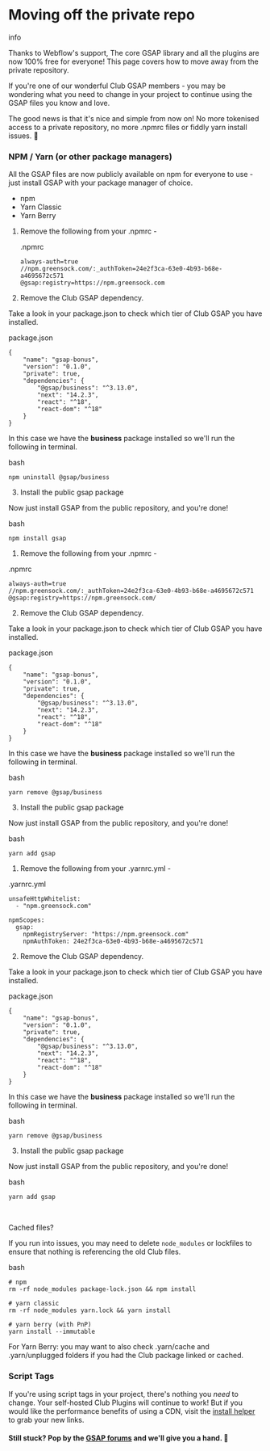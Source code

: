 # Moving off the private repo

info

Thanks to Webflow's support, The core GSAP library and all the plugins are now 100% free for everyone! This page covers how to move away from the private repository.

If you're one of our wonderful Club GSAP members - you may be wondering what you need to change in your project to continue using the GSAP files you know and love.

The good news is that it's nice and simple from now on! No more tokenised access to a private repository, no more .npmrc files or fiddly yarn install issues. 🥳

### NPM / Yarn (or other package managers)[​](#npm--yarn-or-other-package-managers "Direct link to NPM / Yarn (or other package managers)")

All the GSAP files are now publicly available on npm for everyone to use - just install GSAP with your package manager of choice.

* npm
* Yarn Classic
* Yarn Berry

1. Remove the following from your .npmrc -

   .npmrc

   ```
   always-auth=true
   //npm.greensock.com/:_authToken=24e2f3ca-63e0-4b93-b68e-a4695672c571
   @gsap:registry=https://npm.greensock.com
   ```

2. Remove the Club GSAP dependency.

Take a look in your package.json to check which tier of Club GSAP you have installed.

package.json

```
{
	"name": "gsap-bonus",
	"version": "0.1.0",
	"private": true,
	"dependencies": {
		"@gsap/business": "^3.13.0",
		"next": "14.2.3",
		"react": "^18",
		"react-dom": "^18"
	}
}
```

In this case we have the **business** package installed so we'll run the following in terminal.

bash

```
npm uninstall @gsap/business
```

3. Install the public gsap package

Now just install GSAP from the public repository, and you're done!

bash

```
npm install gsap
```

1. Remove the following from your .npmrc -

.npmrc

```
always-auth=true
//npm.greensock.com/:_authToken=24e2f3ca-63e0-4b93-b68e-a4695672c571
@gsap:registry=https://npm.greensock.com/
```

2. Remove the Club GSAP dependency.

Take a look in your package.json to check which tier of Club GSAP you have installed.

package.json

```
{
	"name": "gsap-bonus",
	"version": "0.1.0",
	"private": true,
	"dependencies": {
		"@gsap/business": "^3.13.0",
		"next": "14.2.3",
		"react": "^18",
		"react-dom": "^18"
	}
}
```

In this case we have the **business** package installed so we'll run the following in terminal.

bash

```
yarn remove @gsap/business
```

3. Install the public gsap package

Now just install GSAP from the public repository, and you're done!

bash

```
yarn add gsap
```

1. Remove the following from your .yarnrc.yml -

.yarnrc.yml

```
unsafeHttpWhitelist:
  - "npm.greensock.com"

npmScopes:
  gsap:
    npmRegistryServer: "https://npm.greensock.com"
    npmAuthToken: 24e2f3ca-63e0-4b93-b68e-a4695672c571
```

2. Remove the Club GSAP dependency.

Take a look in your package.json to check which tier of Club GSAP you have installed.

package.json

```
{
	"name": "gsap-bonus",
	"version": "0.1.0",
	"private": true,
	"dependencies": {
		"@gsap/business": "^3.13.0",
		"next": "14.2.3",
		"react": "^18",
		"react-dom": "^18"
	}
}
```

In this case we have the **business** package installed so we'll run the following in terminal.

bash

```
yarn remove @gsap/business
```

3. Install the public gsap package

Now just install GSAP from the public repository, and you're done!

bash

```
yarn add gsap
```

<br />

Cached files?

If you run into issues, you may need to delete `node_modules` or lockfiles to ensure that nothing is referencing the old Club files.

bash

```
# npm
rm -rf node_modules package-lock.json && npm install

# yarn classic
rm -rf node_modules yarn.lock && yarn install

# yarn berry (with PnP)
yarn install --immutable
```

For Yarn Berry: you may want to also check .yarn/cache and .yarn/unplugged folders if you had the Club package linked or cached.

### Script Tags[​](#script-tags "Direct link to Script Tags")

If you're using script tags in your project, there's nothing you *need* to change. Your self-hosted Club Plugins will continue to work! But if you would like the performance benefits of using a CDN, visit the [install helper](https://gsap.com/docs/v3/Installation?tab=cdn\&module=esm\&require=false) to grab your new links.

#### Still stuck? Pop by the [GSAP forums](https://gsap.com/community/) and we'll give you a hand. 💚[​](#still-stuck-pop-by-the-gsap-forums-and-well-give-you-a-hand- "Direct link to still-stuck-pop-by-the-gsap-forums-and-well-give-you-a-hand-")
